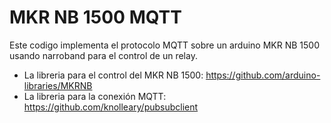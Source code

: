 # MKR NB 1500 MQTT



Este codigo implementa el protocolo MQTT sobre un arduino MKR NB 1500 usando narroband para el control de un relay.

* La libreria para el control del MKR NB 1500: https://github.com/arduino-libraries/MKRNB
* La libreria para la conexión MQTT: https://github.com/knolleary/pubsubclient

